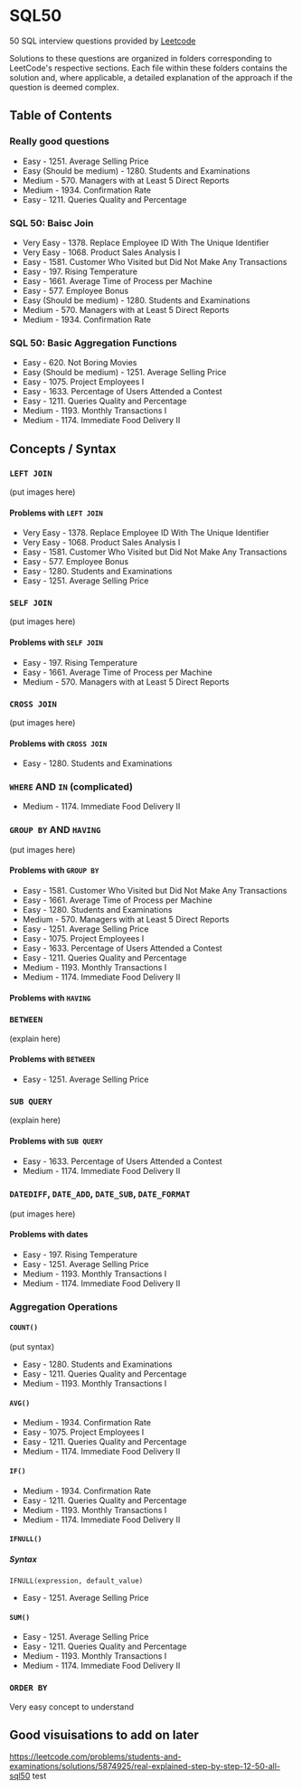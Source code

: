# SQL50
50 SQL interview questions provided by [Leetcode](https://leetcode.com/)

Solutions to these questions are organized in folders corresponding to LeetCode's respective sections. Each file within these folders contains the solution and, where applicable, a detailed explanation of the approach if the question is deemed complex.

## Table of Contents
### Really good questions
* Easy - 1251. Average Selling Price
* Easy (Should be medium) - 1280. Students and Examinations
* Medium - 570. Managers with at Least 5 Direct Reports
* Medium - 1934. Confirmation Rate
* Easy - 1211. Queries Quality and Percentage

### SQL 50: Baisc Join
* Very Easy - 1378. Replace Employee ID With The Unique Identifier
* Very Easy - 1068. Product Sales Analysis I
* Easy - 1581. Customer Who Visited but Did Not Make Any Transactions
* Easy - 197. Rising Temperature
* Easy - 1661. Average Time of Process per Machine
* Easy - 577. Employee Bonus
* Easy (Should be medium) - 1280. Students and Examinations
* Medium - 570. Managers with at Least 5 Direct Reports
* Medium - 1934. Confirmation Rate

### SQL 50: Basic Aggregation Functions
* Easy - 620. Not Boring Movies
* Easy (Should be medium) - 1251. Average Selling Price
* Easy - 1075. Project Employees I
* Easy - 1633. Percentage of Users Attended a Contest
* Easy - 1211. Queries Quality and Percentage
* Medium - 1193. Monthly Transactions I
* Medium - 1174. Immediate Food Delivery II



## Concepts / Syntax
### `LEFT JOIN`
(put images here)
#### Problems with `LEFT JOIN`
* Very Easy - 1378. Replace Employee ID With The Unique Identifier
* Very Easy - 1068. Product Sales Analysis I
* Easy - 1581. Customer Who Visited but Did Not Make Any Transactions
* Easy - 577. Employee Bonus
* Easy - 1280. Students and Examinations
* Easy - 1251. Average Selling Price

### `SELF JOIN`
(put images here)
#### Problems with `SELF JOIN`
* Easy - 197. Rising Temperature
* Easy - 1661. Average Time of Process per Machine
* Medium - 570. Managers with at Least 5 Direct Reports

### `CROSS JOIN`
(put images here)
#### Problems with `CROSS JOIN`
* Easy - 1280. Students and Examinations

### `WHERE` AND `IN` (complicated)
* Medium - 1174. Immediate Food Delivery II

### `GROUP BY` AND `HAVING`
(put images here)
#### Problems with `GROUP BY`
* Easy - 1581. Customer Who Visited but Did Not Make Any Transactions
* Easy - 1661. Average Time of Process per Machine
* Easy - 1280. Students and Examinations
* Medium - 570. Managers with at Least 5 Direct Reports
* Easy - 1251. Average Selling Price
* Easy - 1075. Project Employees I
* Easy - 1633. Percentage of Users Attended a Contest
* Easy - 1211. Queries Quality and Percentage
* Medium - 1193. Monthly Transactions I
* Medium - 1174. Immediate Food Delivery II

#### Problems with `HAVING`



### `BETWEEN`
(explain here)
#### Problems with `BETWEEN`
* Easy - 1251. Average Selling Price

### `SUB QUERY`
(explain here)
#### Problems with `SUB QUERY`
* Easy - 1633. Percentage of Users Attended a Contest
* Medium - 1174. Immediate Food Delivery II



### `DATEDIFF`, `DATE_ADD`, `DATE_SUB`, `DATE_FORMAT`
(put images here)
#### Problems with dates
* Easy - 197. Rising Temperature
* Easy - 1251. Average Selling Price
* Medium - 1193. Monthly Transactions I
* Medium - 1174. Immediate Food Delivery II

### Aggregation Operations
#### `COUNT()`
(put syntax)
* Easy - 1280. Students and Examinations
* Easy - 1211. Queries Quality and Percentage
* Medium - 1193. Monthly Transactions I

#### `AVG()`
* Medium - 1934. Confirmation Rate
* Easy - 1075. Project Employees I
* Easy - 1211. Queries Quality and Percentage
* Medium - 1174. Immediate Food Delivery II

#### `IF()`
* Medium - 1934. Confirmation Rate
* Easy - 1211. Queries Quality and Percentage
* Medium - 1193. Monthly Transactions I
* Medium - 1174. Immediate Food Delivery II

#### `IFNULL()`
##### Syntax
`IFNULL(expression, default_value)`
* Easy - 1251. Average Selling Price

#### `SUM()`
* Easy - 1251. Average Selling Price
* Easy - 1211. Queries Quality and Percentage
* Medium - 1193. Monthly Transactions I
* Medium - 1174. Immediate Food Delivery II

### `ORDER BY`
Very easy concept to understand

## Good visuisations to add on later
https://leetcode.com/problems/students-and-examinations/solutions/5874925/real-explained-step-by-step-12-50-all-sql50
test
